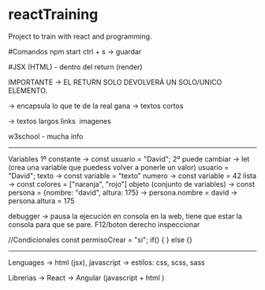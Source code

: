 # reactTraining
Project to train with react and programming.

#Comandos
npm start
ctrl + s -> guardar

#JSX (HTML) - dentro del return (render)

IMPORTANTE -> EL RETURN SOLO DEVOLVERÁ UN SOLO/UNICO ELEMENTO.

<div></div> -> encapsula lo que te de la real gana
<span></span> -> textos cortos
<p></p> -> textos largos
<a /> links
<img /> imagenes

w3school - mucha info


----------
Variables
1º constante -> const usuario = "David";
2º puede cambiar -> let (crea una variable que puedess volver a ponerle un valor) usuario = "David";
texto -> const variable = "texto"
numero -> const variable = 42
lista -> const colores = ["naranja", "rojo"]
objeto (conjunto de variables) -> const persona = {nombre: "david", altura: 175}
        -> persona.nombre = david
        -> persona.altura = 175

debugger -> pausa la ejecución en consola en la web, tiene que estar la consola para que se pare. F12/boton derecho inspeccionar

//Condicionales
const permisoCrear = "si";
if() {
} else {}


-------
Lenguages
-> html (jsx), javascript
-> estilos: css, scss, sass

Librerias
-> React
-> Angular (javascript + html )


